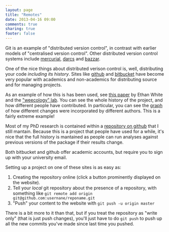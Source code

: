```yaml
---
layout: page
title: "Remotes"
date: 2013-04-16 09:00
comments: true
sharing: true
footer: false
---
```


Git is an example of "distributed version control", in contrast with
earlier models of "centralised version control".  Other distributed
version control systems include
[mercurial](http://mercurial.selenic.com/), [darcs](http://darcs.net/)
and [bazzar](http://bazaar.canonical.com/).

One of the nice things about distributed verison control is, well,
distributing your code *including its history*.  Sites like
[github](http://github.com) and [bitbucket](http://bitbucket.org) have
become very popular with academics and non-academics for distributing
source and for managing projects.

As an example of how this is has been used, see
[this paper](https://github.com/weecology/data-sharing-paper) by Ethan
White and the ["weecology" lab](http://weecology.org/).  You can see
the whole history of the project, and how different people have
contributed.  In particular, you can see the
[graph](https://github.com/weecology/data-sharing-paper/network) of
how different changes were incorporated by different authors.  This is
a fairly extreme example!

Most of my PhD research is contained within a
[repository on github](https://github.com/richfitz/diversitree) that I
still mantain.  Because this is a project that people have used for a
while, it's nice that the full history is mantained as people can run
analyses against previous versions of the package if their results
change.

Both bitbucket and github offer academic accounts, but require you to
sign up with your university email.

Setting up a project on one of these sites is as easy as:

1. Creating the repository online (click a button prominently
   displayed on the website).
2. Tell your *local* git repository about the presence of a
   repository, with something like `git remote add origin
   git@github.com:usernane/reponame.git`
3. "Push" your content to the website with `git push -u origin master`

There is a bit more to it than that, but if you treat the repository
as "write only" (that is just push changes), you'll just have to do
`git push` to push up all the new commits you've made since last time
you pushed.
